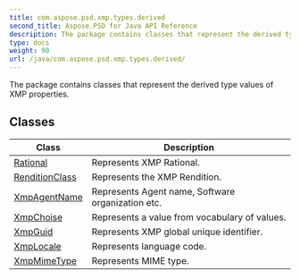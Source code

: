 ```yaml
---
title: com.aspose.psd.xmp.types.derived
second_title: Aspose.PSD for Java API Reference
description: The package contains classes that represent the derived type values of XMP properties.
type: docs
weight: 90
url: /java/com.aspose.psd.xmp.types.derived/
---
```



The package contains classes that represent the derived type values of XMP properties.


## Classes

| Class | Description |
| --- | --- |
| [Rational](../com.aspose.psd.xmp.types.derived/rational) | Represents XMP Rational. |
| [RenditionClass](../com.aspose.psd.xmp.types.derived/renditionclass) | Represents the XMP Rendition. |
| [XmpAgentName](../com.aspose.psd.xmp.types.derived/xmpagentname) | Represents Agent name, Software organization etc. |
| [XmpChoise<T>](../com.aspose.psd.xmp.types.derived/xmpchoise) | Represents a value from vocabulary of values. |
| [XmpGuid](../com.aspose.psd.xmp.types.derived/xmpguid) | Represents XMP global unique identifier. |
| [XmpLocale](../com.aspose.psd.xmp.types.derived/xmplocale) | Represents language code. |
| [XmpMimeType](../com.aspose.psd.xmp.types.derived/xmpmimetype) | Represents MIME type. |
